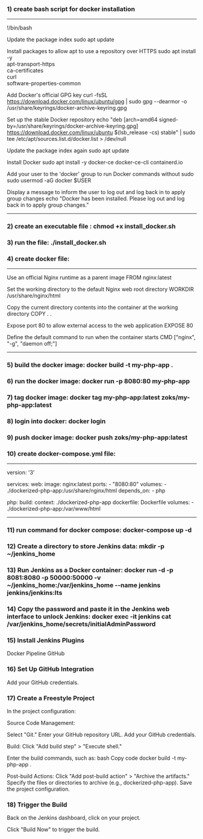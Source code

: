 ### 1) create bash script for docker installation

***
!/bin/bash

 Update the package index
sudo apt update

 Install packages to allow apt to use a repository over HTTPS
sudo apt install -y \
    apt-transport-https \
    ca-certificates \
    curl \
    software-properties-common

 Add Docker's official GPG key
curl -fsSL https://download.docker.com/linux/ubuntu/gpg | sudo gpg --dearmor -o /usr/share/keyrings/docker-archive-keyring.gpg

 Set up the stable Docker repository
echo "deb [arch=amd64 signed-by=/usr/share/keyrings/docker-archive-keyring.gpg] https://download.docker.com/linux/ubuntu $(lsb_release -cs) stable" | sudo tee /etc/apt/sources.list.d/docker.list > /dev/null

 Update the package index again
sudo apt update

 Install Docker
sudo apt install -y docker-ce docker-ce-cli containerd.io

 Add your user to the 'docker' group to run Docker commands without sudo
sudo usermod -aG docker $USER

 Display a message to inform the user to log out and log back in to apply group changes
echo "Docker has been installed. Please log out and log back in to apply group changes."

***

### 2)  create an executable file : chmod +x install_docker.sh

### 3) run the file: ./install_docker.sh

### 4) create docker file:

   ***********

 Use an official Nginx runtime as a parent image
FROM nginx:latest

 Set the working directory to the default Nginx web root directory
WORKDIR /usr/share/nginx/html

 Copy the current directory contents into the container at the working directory
COPY . .

 Expose port 80 to allow external access to the web application
EXPOSE 80

 Define the default command to run when the container starts
CMD ["nginx", "-g", "daemon off;"]


**************

### 5) build the docker image: docker build -t my-php-app .

### 6) run the docker image: docker run -p 8080:80 my-php-app

### 7) tag docker image: docker tag my-php-app:latest zoks/my-php-app:latest

### 8) login into docker: docker login

### 9) push docker image: docker push zoks/my-php-app:latest

### 10) create docker-compose.yml file:

****

version: '3'

services:
  web:
    image: nginx:latest
    ports:
      - "8080:80"
    volumes:
      - ./dockerized-php-app:/usr/share/nginx/html
    depends_on:
      - php

  php:
    build:
      context: ./dockerized-php-app
      dockerfile: Dockerfile
    volumes:
      - ./dockerized-php-app:/var/www/html
****


### 11) run command for docker compose: docker-compose up -d

### 12) Create a directory to store Jenkins data: mkdir -p ~/jenkins_home

### 13) Run Jenkins as a Docker container: docker run -d -p 8081:8080 -p 50000:50000 -v ~/jenkins_home:/var/jenkins_home --name jenkins jenkins/jenkins:lts

### 14) Copy the password and paste it in the Jenkins web interface to unlock Jenkins: docker exec -it jenkins cat /var/jenkins_home/secrets/initialAdminPassword

### 15) Install Jenkins Plugins

Docker Pipeline
GitHub

### 16) Set Up GitHub Integration

Add your GitHub credentials.

### 17) Create a Freestyle Project

In the project configuration:

Source Code Management:

Select "Git."
Enter your GitHub repository URL.
Add your GitHub credentials.

Build:
Click "Add build step" > "Execute shell."

Enter the build commands, such as:
bash
Copy code
docker build -t my-php-app .

Post-build Actions:
Click "Add post-build action" > "Archive the artifacts."
Specify the files or directories to archive (e.g., dockerized-php-app).
Save the project configuration.

### 18) Trigger the Build
Back on the Jenkins dashboard, click on your project.

Click "Build Now" to trigger the build.



